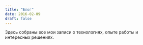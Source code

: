 ```yaml
---
title: "Блог"
date: 2016-02-09
draft: false
---
```


Здесь собраны все мои записи о технологиях, опыте работы и интересных решениях.